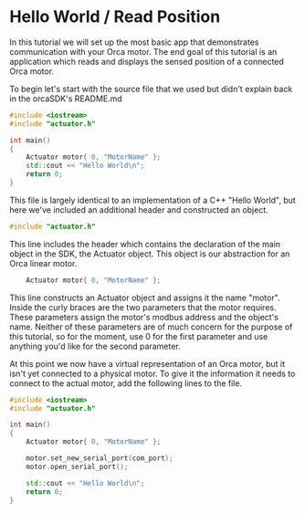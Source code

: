 # Hello World / Read Position

In this tutorial we will set up the most basic app that demonstrates communication with your Orca motor. The end goal of this tutorial is an application which reads and displays the sensed position of a connected Orca motor.

To begin let's start with the source file that we used but didn't explain back in the orcaSDK's README.md

```./main.cpp
#include <iostream>
#include "actuator.h"

int main()
{
    Actuator motor{ 0, "MotorName" };
    std::cout << "Hello World\n";
    return 0;
}
```

This file is largely identical to an implementation of a C++ "Hello World", but here we've included an additional header and constructed an object.

```main.cpp
#include "actuator.h"
```

This line includes the header which contains the declaration of the main object in the SDK, the Actuator object. This object is our abstraction for an Orca linear motor.

```main.cpp
    Actuator motor{ 0, "MotorName" };
```

This line constructs an Actuator object and assigns it the name "motor". Inside the curly braces are the two parameters that the motor requires. These parameters assign the motor's modbus address and the object's name. Neither of these parameters are of much concern for the purpose of this tutorial, so for the moment, use 0 for the first parameter and use anything you'd like for the second parameter.

At this point we now have a virtual representation of an Orca motor, but it isn't yet connected to a physical motor. To give it the information it needs to connect to the actual motor, add the following lines to the file.

```./main.cpp
#include <iostream>
#include "actuator.h"

int main()
{
    Actuator motor{ 0, "MotorName" };

	motor.set_new_serial_port(com_port);
	motor.open_serial_port();

    std::cout << "Hello World\n";
    return 0;
}
```